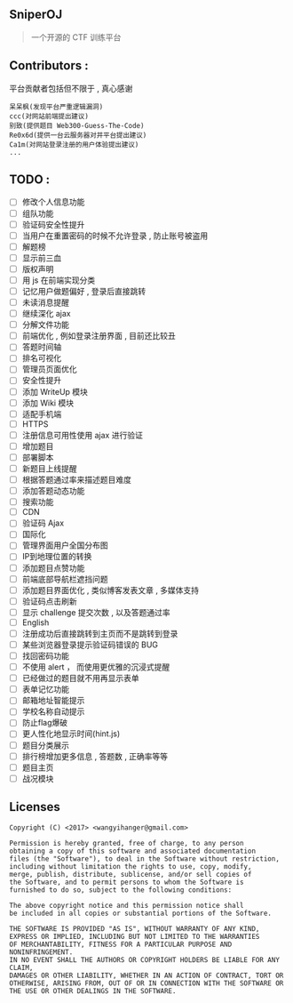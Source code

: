 SniperOJ  
---

> 一个开源的 CTF 训练平台

Contributors : 
---
平台贡献者包括但不限于 , 真心感谢
```
呆呆枫(发现平台严重逻辑漏洞)
ccc(对网站前端提出建议)
别致(提供题目 Web300-Guess-The-Code)
Re0x6d(提供一台云服务器对并平台提出建议)
Ca1m(对网站登录注册的用户体验提出建议)
...
```

TODO :
---

- [ ] 修改个人信息功能  
- [ ] 组队功能  
- [ ] 验证码安全性提升  
- [ ] 当用户在重置密码的时候不允许登录 , 防止账号被盗用  
- [ ] 解题榜  
- [ ] 显示前三血  
- [ ] 版权声明  
- [ ] 用 js 在前端实现分类  
- [ ] 记忆用户做题偏好 , 登录后直接跳转  
- [ ] 未读消息提醒  
- [ ] 继续深化 ajax  
- [ ] 分解文件功能  
- [ ] 前端优化 , 例如登录注册界面 , 目前还比较丑  
- [ ] 答题时间轴  
- [ ] 排名可视化  
- [ ] 管理员页面优化  
- [ ] 安全性提升  
- [ ] 添加 WriteUp 模块  
- [ ] 添加 Wiki 模块  
- [ ] 适配手机端  
- [ ] HTTPS  
- [ ] 注册信息可用性使用 ajax 进行验证  
- [ ] 增加题目  
- [ ] 部署脚本  
- [ ] 新题目上线提醒  
- [ ] 根据答题通过率来描述题目难度  
- [ ] 添加答题动态功能  
- [ ] 搜索功能  
- [ ] CDN  
- [ ] 验证码 Ajax  
- [ ] 国际化  
- [ ] 管理界面用户全国分布图  
- [ ] IP到地理位置的转换  
- [ ] 添加题目点赞功能  
- [ ] 前端底部导航栏遮挡问题  
- [ ] 添加题目界面优化 , 类似博客发表文章 , 多媒体支持  
- [ ] 验证码点击刷新  
- [ ] 显示 challenge 提交次数 , 以及答题通过率  
- [ ] English  
- [ ] 注册成功后直接跳转到主页而不是跳转到登录  
- [ ] 某些浏览器登录提示验证码错误的 BUG  
- [ ] 找回密码功能  
- [ ] 不使用 alert ， 而使用更优雅的沉浸式提醒  
- [ ] 已经做过的题目就不用再显示表单  
- [ ] 表单记忆功能  
- [ ] 邮箱地址智能提示  
- [ ] 学校名称自动提示  
- [ ] 防止flag爆破  
- [ ] 更人性化地显示时间(hint.js)  
- [ ] 题目分类展示  
- [ ] 排行榜增加更多信息 , 答题数 , 正确率等等  
- [ ] 题目主页  
- [ ] 战况模块  

Licenses
---
```
Copyright (C) <2017> <wangyihanger@gmail.com>

Permission is hereby granted, free of charge, to any person 
obtaining a copy of this software and associated documentation 
files (the "Software"), to deal in the Software without restriction, 
including without limitation the rights to use, copy, modify, 
merge, publish, distribute, sublicense, and/or sell copies of 
the Software, and to permit persons to whom the Software is 
furnished to do so, subject to the following conditions:

The above copyright notice and this permission notice shall 
be included in all copies or substantial portions of the Software.

THE SOFTWARE IS PROVIDED "AS IS", WITHOUT WARRANTY OF ANY KIND, 
EXPRESS OR IMPLIED, INCLUDING BUT NOT LIMITED TO THE WARRANTIES 
OF MERCHANTABILITY, FITNESS FOR A PARTICULAR PURPOSE AND NONINFRINGEMENT. 
IN NO EVENT SHALL THE AUTHORS OR COPYRIGHT HOLDERS BE LIABLE FOR ANY CLAIM, 
DAMAGES OR OTHER LIABILITY, WHETHER IN AN ACTION OF CONTRACT, TORT OR 
OTHERWISE, ARISING FROM, OUT OF OR IN CONNECTION WITH THE SOFTWARE OR 
THE USE OR OTHER DEALINGS IN THE SOFTWARE.
```
